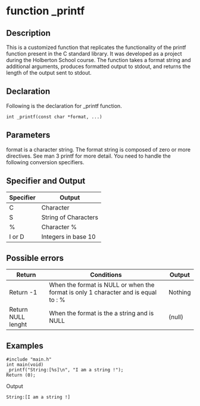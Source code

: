 # function _printf
## Description
This is a customized function that replicates the functionality of the printf function present in the C standard library. It was developed as a project during the Holberton School course. The function takes a format string and additional arguments, produces formatted output to stdout, and returns the length of the output sent to stdout.
## Declaration
Following is the declaration for _printf function.

`int _printf(const char *format, ...)`

## Parameters
format is a character string. The format string is composed of zero or more directives. See man 3 printf for more detail. You need to handle the following conversion specifiers.

## Specifier and Output

|Specifier|Output|
|---------|------|
|C|Character|
|S|String of Characters|
|%|Character %|
|I or D|Integers in base 10|

## Possible errors

|Return|Conditions|Output|
|------|----------|------|
|Return -1|When the format is NULL or when the format is only 1 character and is equal to : %|Nothing|
|Return NULL lenght|When the format is the a string and is NULL|(null)|

## Examples

```
#include "main.h"
int main(void)
_printf("String:[%s]\n", "I am a string !");
Return (0);
```

Output

```
String:[I am a string !]
```